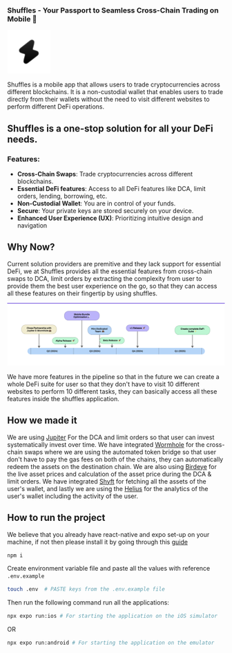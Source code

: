 ### Shuffles - Your Passport to Seamless Cross-Chain Trading on Mobile 📱

<img src="/src/assets/images/icon.png" width="100" height="100">

Shuffles is a mobile app that allows users to trade cryptocurrencies across different blockchains. It is a non-custodial wallet that enables users to trade directly from their wallets without the need to visit different websites to perform different DeFi operations. 

## Shuffles is a one-stop solution for all your DeFi needs.

### Features:
- **Cross-Chain Swaps**: Trade cryptocurrencies across different blockchains.
- **Essential DeFi features**: Access to all DeFi features like DCA, limit orders, lending, borrowing, etc.
- **Non-Custodial Wallet**: You are in control of your funds.
- **Secure**: Your private keys are stored securely on your device.
- **Enhanced User Experience (UX)**: Prioritizing intuitive design and navigation

## Why Now?

Current solution providers are premitive and they lack support for essential DeFi, we at Shuffles provides all the essential features from cross-chain swaps to DCA, limit orders by extracting the complexity from user to provide them the best user experience on the go, so that they can access all these features on their fingertip by using shuffles.

![ROADMAP](/src/assets/images/roadmap.png)

We have more features in the pipeline so that in the future we can create a whole DeFi suite for user so that they don't have to visit 10 different websites to perform 10 different tasks, they can basically access all these features inside the shuffles application.

## How we made it

We are using [Jupiter](https://station.jup.ag/docs/dca/dca-sdk) For the DCA and limit orders so that user can invest systematically invest over time. We have integrated [Wormhole](https://docs.wormhole.com/wormhole/reference/sdk-docs) for the cross-chain swaps where we are using the automated token bridge so that user don't have to pay the gas fees on both of the chains, they can automatically redeem the assets on the destination chain. We are also using [Birdeye](https://birdeye.so/) for the live asset prices and calculation of the asset price during the DCA & limit orders. We have integrated [Shyft](https://docs.shyft.to/solana-apis/) for fetching all the assets of the user's wallet, and lastly we are using the [Helius](https://docs.helius.dev/) for the analytics of the user's wallet including the activity of the user.

## How to run the project

We believe that you already have react-native and expo set-up on your machine, if not then please install it by going through this [guide](https://reactnative.dev/docs/environment-setup)

```sh
npm i
```

Create environment variable file and paste all the values with reference `.env.example`

```sh
touch .env  # PASTE keys from the .env.example file
```

Then run the following command run all the applications:

```sh
npx expo run:ios # For starting the application on the iOS simulator
```

OR

```sh
npx expo run:android # For starting the application on the emulator
```
